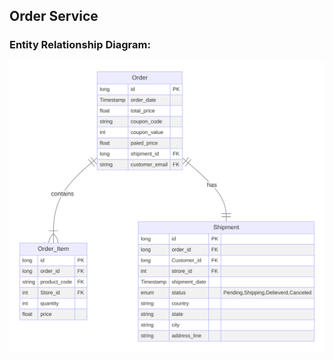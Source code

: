 ## Order Service

### Entity Relationship Diagram:

<p align="center">
    <img alt="erd" src="ERD.svg" widht="300" />
</p>
